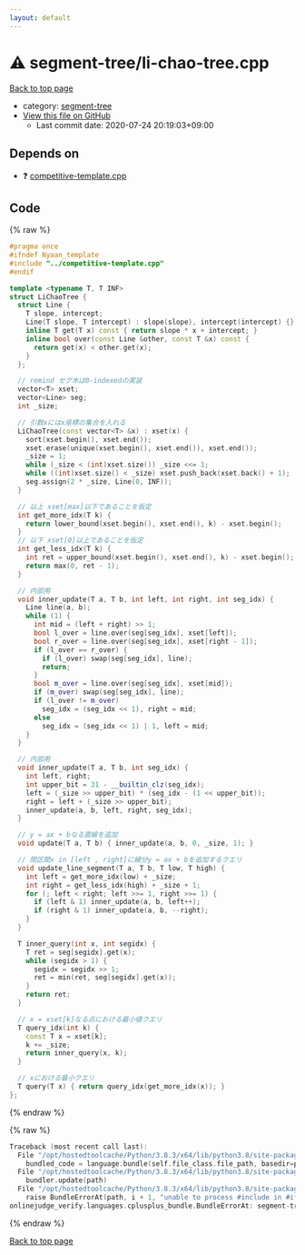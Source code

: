```yaml
---
layout: default
---
```


<!-- mathjax config similar to math.stackexchange -->
<script type="text/javascript" async
  src="https://cdnjs.cloudflare.com/ajax/libs/mathjax/2.7.5/MathJax.js?config=TeX-MML-AM_CHTML">
</script>
<script type="text/x-mathjax-config">
  MathJax.Hub.Config({
    TeX: { equationNumbers: { autoNumber: "AMS" }},
    tex2jax: {
      inlineMath: [ ['$','$'] ],
      processEscapes: true
    },
    "HTML-CSS": { matchFontHeight: false },
    displayAlign: "left",
    displayIndent: "2em"
  });
</script>

<script type="text/javascript" src="https://cdnjs.cloudflare.com/ajax/libs/jquery/3.4.1/jquery.min.js"></script>
<script src="https://cdn.jsdelivr.net/npm/jquery-balloon-js@1.1.2/jquery.balloon.min.js" integrity="sha256-ZEYs9VrgAeNuPvs15E39OsyOJaIkXEEt10fzxJ20+2I=" crossorigin="anonymous"></script>
<script type="text/javascript" src="../../assets/js/copy-button.js"></script>
<link rel="stylesheet" href="../../assets/css/copy-button.css" />


# :warning: segment-tree/li-chao-tree.cpp

<a href="../../index.html">Back to top page</a>

* category: <a href="../../index.html#cf992883f659a62542b674f4570b728a">segment-tree</a>
* <a href="{{ site.github.repository_url }}/blob/master/segment-tree/li-chao-tree.cpp">View this file on GitHub</a>
    - Last commit date: 2020-07-24 20:19:03+09:00




## Depends on

* :question: <a href="../competitive-template.cpp.html">competitive-template.cpp</a>


## Code

<a id="unbundled"></a>
{% raw %}
```cpp
#pragma once
#ifndef Nyaan_template
#include "../competitive-template.cpp"
#endif

template <typename T, T INF>
struct LiChaoTree {
  struct Line {
    T slope, intercept;
    Line(T slope, T intercept) : slope(slope), intercept(intercept) {}
    inline T get(T x) const { return slope * x + intercept; }
    inline bool over(const Line &other, const T &x) const {
      return get(x) < other.get(x);
    }
  };

  // remind セグ木は0-indexedの実装
  vector<T> xset;
  vector<Line> seg;
  int _size;

  // 引数xにはx座標の集合を入れる
  LiChaoTree(const vector<T> &x) : xset(x) {
    sort(xset.begin(), xset.end());
    xset.erase(unique(xset.begin(), xset.end()), xset.end());
    _size = 1;
    while (_size < (int)xset.size()) _size <<= 1;
    while ((int)xset.size() < _size) xset.push_back(xset.back() + 1);
    seg.assign(2 * _size, Line(0, INF));
  }

  // 以上 xset[max]以下であることを仮定
  int get_more_idx(T k) {
    return lower_bound(xset.begin(), xset.end(), k) - xset.begin();
  }
  // 以下 xset[0]以上であることを仮定
  int get_less_idx(T k) {
    int ret = upper_bound(xset.begin(), xset.end(), k) - xset.begin();
    return max(0, ret - 1);
  }

  // 内部用
  void inner_update(T a, T b, int left, int right, int seg_idx) {
    Line line(a, b);
    while (1) {
      int mid = (left + right) >> 1;
      bool l_over = line.over(seg[seg_idx], xset[left]);
      bool r_over = line.over(seg[seg_idx], xset[right - 1]);
      if (l_over == r_over) {
        if (l_over) swap(seg[seg_idx], line);
        return;
      }
      bool m_over = line.over(seg[seg_idx], xset[mid]);
      if (m_over) swap(seg[seg_idx], line);
      if (l_over != m_over)
        seg_idx = (seg_idx << 1), right = mid;
      else
        seg_idx = (seg_idx << 1) | 1, left = mid;
    }
  }

  // 内部用
  void inner_update(T a, T b, int seg_idx) {
    int left, right;
    int upper_bit = 31 - __builtin_clz(seg_idx);
    left = (_size >> upper_bit) * (seg_idx - (1 << upper_bit));
    right = left + (_size >> upper_bit);
    inner_update(a, b, left, right, seg_idx);
  }

  // y = ax + bなる直線を追加
  void update(T a, T b) { inner_update(a, b, 0, _size, 1); }

  // 閉区間x in [left , right]に線分y = ax + bを追加するクエリ
  void update_line_segment(T a, T b, T low, T high) {
    int left = get_more_idx(low) + _size;
    int right = get_less_idx(high) + _size + 1;
    for (; left < right; left >>= 1, right >>= 1) {
      if (left & 1) inner_update(a, b, left++);
      if (right & 1) inner_update(a, b, --right);
    }
  }

  T inner_query(int x, int segidx) {
    T ret = seg[segidx].get(x);
    while (segidx > 1) {
      segidx = segidx >> 1;
      ret = min(ret, seg[segidx].get(x));
    }
    return ret;
  }

  // x = xset[k]なる点における最小値クエリ
  T query_idx(int k) {
    const T x = xset[k];
    k += _size;
    return inner_query(x, k);
  }

  // xにおける最小クエリ
  T query(T x) { return query_idx(get_more_idx(x)); }
};
```
{% endraw %}

<a id="bundled"></a>
{% raw %}
```cpp
Traceback (most recent call last):
  File "/opt/hostedtoolcache/Python/3.8.3/x64/lib/python3.8/site-packages/onlinejudge_verify/docs.py", line 349, in write_contents
    bundled_code = language.bundle(self.file_class.file_path, basedir=pathlib.Path.cwd())
  File "/opt/hostedtoolcache/Python/3.8.3/x64/lib/python3.8/site-packages/onlinejudge_verify/languages/cplusplus.py", line 185, in bundle
    bundler.update(path)
  File "/opt/hostedtoolcache/Python/3.8.3/x64/lib/python3.8/site-packages/onlinejudge_verify/languages/cplusplus_bundle.py", line 306, in update
    raise BundleErrorAt(path, i + 1, "unable to process #include in #if / #ifdef / #ifndef other than include guards")
onlinejudge_verify.languages.cplusplus_bundle.BundleErrorAt: segment-tree/li-chao-tree.cpp: line 3: unable to process #include in #if / #ifdef / #ifndef other than include guards

```
{% endraw %}

<a href="../../index.html">Back to top page</a>

